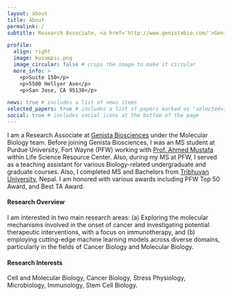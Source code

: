 ```yaml
---
layout: about
title: About
permalink: /
subtitle: Research Associate, <a href='http://www.genistabio.com/'>Genista Biosciences</a>, San Jose, CA, 95138, USA.

profile:
  align: right
  image: kusumpic.png
  image_circular: false # crops the image to make it circular
  more_info: >
    <p>Suite 150</p>
    <p>5500 Hellyer Ave</p>
    <p>San Jose, CA 95138</p>

news: true # includes a list of news items
selected_papers: true # includes a list of papers marked as "selected={true}"
social: true # includes social icons at the bottom of the page
---
```


I am a Research Associate at [Genista Biosciences](http://www.genistabio.com/) under the Molecular Biology team. Before joining Genista Biosciences, I was an MS student at Purdue University, Fort Wayne (PFW) working with [Prof. Ahmed Mustafa](https://users.pfw.edu/mustafaa) within Life Science Resource Center. Also, during my MS at PFW, I served as a teaching assistant for various Biology-related undergraduate and graduate courses. Also, I completed MS and Bachelors from  [Tribhuvan University](https://tu.edu.np/), Nepal. I am honored with various awards including PFW Top 50 Award, and Best TA Award. 

#### **Research Overview**
I am interested in two main research areas: (a) Exploring the molecular mechanisms involved in the onset of cancer and investigating potential therapeutic interventions, with a focus on immunotherapy, and (b) employing cutting-edge machine learning models across diverse domains, particularly in the fields of Cancer Biology and Molecular Biology.


#### **Research Interests**
Cell and Molecular Biology, Cancer Biology, Stress Physiology, Microbiology, Immunology, Stem Cell Biology.
